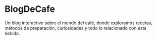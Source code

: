 # BlogDeCafe
Un blog interactivo sobre el mundo del café, donde exploramos recetas, métodos de preparación, curiosidades y todo lo relacionado con esta bebida.
